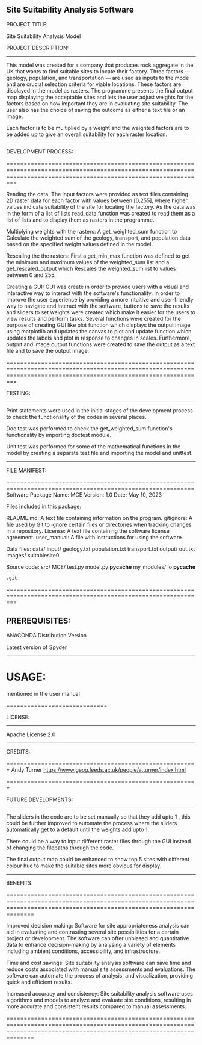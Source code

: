 
## Site Suitability Analysis Software

PROJECT TITLE: 

Site Suitability Analysis Model

PROJECT DESCRIPTION:

-----------------------------------------------------------------------------------------------------------------------------------------------------------------------------------------------

This model was created for a company that produces rock aggregate in the UK that wants to find suitable sites to locate their factory. 
Three factors — geology, population, and transportation — are used as inputs to the mode and are crucial selection criteria for viable locations. These factors are displayed 
in the model as rasters. 
The programme presents the final output map displaying the acceptable sites and lets the user adjust weights for the factors based on how important they are in evaluating site suitability. 
The user also has the choice of saving the outcome as either a text file or an image.  

Each factor is to be multiplied by a weight and the weighted factors are to be added up to give an overall suitability for each raster location.

-----------------------------------------------------------------------------------------------------------------------------------------------------------------------------------------------
DEVELOPMENT PROCESS:

=====================================================================================================================================================================

Reading the data: The input factors were provided as text files containing 2D raster data for each factor with values between [0,255], where higher values indicate
suitability of the site for locating the factory. As the data was in the form of a list of lists read_data function was created to read them as a list of lists
and to display them as rasters in the programme. 

Multiplying weights with the rasters:  A get_weighted_sum function to Calculate the weighted sum of the geology, transport, and population data 
based on the specified weight values defined in the model. 

Rescaling the the rasters: First a get_min_max function was defined to get the minimum and maximum values of the weighted_sum list and a get_rescaled_output
which Rescales the weighted_sum list to values between 0 and 255.

Creating a GUI: GUI was create in order to provide users with a visual and interactive way to interact with the software's functionality.
In order to improve the user experience by providing a more intuitive and user-friendly way to navigate and interact with the software,
buttons to save the results and sliders to set weights were created which make it easier for the users to view results and perform tasks. 
Several functions were created for the purpose of creating GUI like plot function which displays the output image using matplotlib and updates the canvas to plot 
and update function which updates the labels and plot in response to changes in scales. Furthermore, output and image output functions were created to save the 
output as a text file and to save the output image. 

=====================================================================================================================================================================

TESTING:

--------------------------------------------------------------------------------------------------------------------------------------------------

Print statements were used in the initial stages of the development process to check the functionality of the codes in several places. 

Doc test was performed to check the get_weighted_sum function's functionality by importing doctest module.

Unit test was performed for some of the mathematical functions in the model by creating a separate test file and importing the model and unittest.

---------------------------------------------------------------------------------------------------------------------------------------------------

FILE MANIFEST:

============================================================================================================
Software Package Name: MCE
Version: 1.0
Date: May 10, 2023

Files included in this package:

README.md: A text file containing information on the program.
gitignore: A file used by Git to ignore certain files or directories when tracking changes in a repository.
License: A text file containing the software license agreement.
user_manual: A file with instructions for using the software.

Data files:
	data/
		input/ 
			geology.txt
			population.txt
			transport.txt
		output/
			out.txt
			images/
				suitablesite0
			
Source code:
	src/
		MCE/
			test.py
			model.py
			__pycache__
			my_modules/
				io
				__pycache__
				
	.git
		

===============================================================================================================


PREREQUISITES:
------------------------------------------
ANACONDA Distribution Version

Latest version of Spyder

------------------------------------------
USAGE:
=============================

mentioned in the user manual 

=============================

LICENSE:

-----------------------

Apache License 2.0

------------------------

CREDITS:

=======================================================
Andy Turner
https://www.geog.leeds.ac.uk/people/a.turner/index.html

=======================================================

FUTURE DEVELOPMENTS:

-------------------------------------------------------------------------------------------------------------------------------------------------

The sliders in the code are to be set manually so that they add upto 1 , this could be further improved to automate the process where the sliders
automatically get to a default until the weights add upto 1.

There could be a way to input different raster files through the GUI instead of changing the filepaths through the code. 

The final output map could be enhanced to show top 5 sites with different colour hue to make the suitable sites more obvious for display. 


-------------------------------------------------------------------------------------------------------------------------------------------------

BENEFITS:

==========================================================================================================================================================================

Improved decision making: Software for site appropriateness analysis can aid in evaluating and contrasting several site possibilities for a certain project or development.
The software can offer unbiased and quantitative data to enhance decision-making by analysing a variety of elements including ambient conditions, accessibility, 
and infrastructure.

Time and cost savings: Site suitability analysis software can save time and reduce costs associated with manual site assessments and evaluations.
The software can automate the process of analysis, and visualization, providing quick and efficient results.

Increased accuracy and consistency: Site suitability analysis software uses algorithms and models to analyze and evaluate site conditions, 
resulting in more accurate and consistent results compared to manual assessments.

==========================================================================================================================================================================
